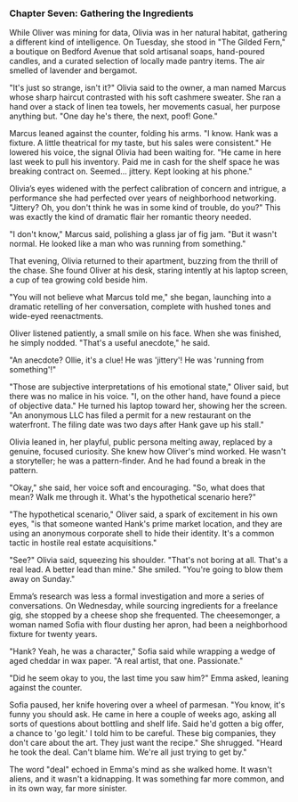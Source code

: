 ### Chapter Seven: Gathering the Ingredients
While Oliver was mining for data, Olivia was in her natural habitat, gathering a different kind of intelligence. On Tuesday, she stood in "The Gilded Fern," a boutique on Bedford Avenue that sold artisanal soaps, hand-poured candles, and a curated selection of locally made pantry items. The air smelled of lavender and bergamot.

"It's just so strange, isn't it?" Olivia said to the owner, a man named Marcus whose sharp haircut contrasted with his soft cashmere sweater. She ran a hand over a stack of linen tea towels, her movements casual, her purpose anything but. "One day he's there, the next, poof! Gone."

Marcus leaned against the counter, folding his arms. "I know. Hank was a fixture. A little theatrical for my taste, but his sales were consistent." He lowered his voice, the signal Olivia had been waiting for. "He came in here last week to pull his inventory. Paid me in cash for the shelf space he was breaking contract on. Seemed... jittery. Kept looking at his phone."

Olivia’s eyes widened with the perfect calibration of concern and intrigue, a performance she had perfected over years of neighborhood networking. "Jittery? Oh, you don't think he was in some kind of trouble, do you?" This was exactly the kind of dramatic flair her romantic theory needed.

"I don't know," Marcus said, polishing a glass jar of fig jam. "But it wasn't normal. He looked like a man who was running from something."

That evening, Olivia returned to their apartment, buzzing from the thrill of the chase. She found Oliver at his desk, staring intently at his laptop screen, a cup of tea growing cold beside him.

"You will not believe what Marcus told me," she began, launching into a dramatic retelling of her conversation, complete with hushed tones and wide-eyed reenactments.

Oliver listened patiently, a small smile on his face. When she was finished, he simply nodded. "That's a useful anecdote," he said.

"An anecdote? Ollie, it's a clue! He was 'jittery'! He was 'running from something'!"

"Those are subjective interpretations of his emotional state," Oliver said, but there was no malice in his voice. "I, on the other hand, have found a piece of objective data." He turned his laptop toward her, showing her the screen. "An anonymous LLC has filed a permit for a new restaurant on the waterfront. The filing date was two days after Hank gave up his stall."

Olivia leaned in, her playful, public persona melting away, replaced by a genuine, focused curiosity. She knew how Oliver's mind worked. He wasn't a storyteller; he was a pattern-finder. And he had found a break in the pattern.

"Okay," she said, her voice soft and encouraging. "So, what does that mean? Walk me through it. What's the hypothetical scenario here?"

"The hypothetical scenario," Oliver said, a spark of excitement in his own eyes, "is that someone wanted Hank's prime market location, and they are using an anonymous corporate shell to hide their identity. It's a common tactic in hostile real estate acquisitions."

"See?" Olivia said, squeezing his shoulder. "That's not boring at all. That's a real lead. A better lead than mine." She smiled. "You're going to blow them away on Sunday."

Emma’s research was less a formal investigation and more a series of conversations. On Wednesday, while sourcing ingredients for a freelance gig, she stopped by a cheese shop she frequented. The cheesemonger, a woman named Sofia with flour dusting her apron, had been a neighborhood fixture for twenty years.

"Hank? Yeah, he was a character," Sofia said while wrapping a wedge of aged cheddar in wax paper. "A real artist, that one. Passionate."

"Did he seem okay to you, the last time you saw him?" Emma asked, leaning against the counter.

Sofia paused, her knife hovering over a wheel of parmesan. "You know, it's funny you should ask. He came in here a couple of weeks ago, asking all sorts of questions about bottling and shelf life. Said he'd gotten a big offer, a chance to 'go legit.' I told him to be careful. These big companies, they don't care about the art. They just want the recipe." She shrugged. "Heard he took the deal. Can't blame him. We're all just trying to get by."

The word "deal" echoed in Emma's mind as she walked home. It wasn't aliens, and it wasn't a kidnapping. It was something far more common, and in its own way, far more sinister.